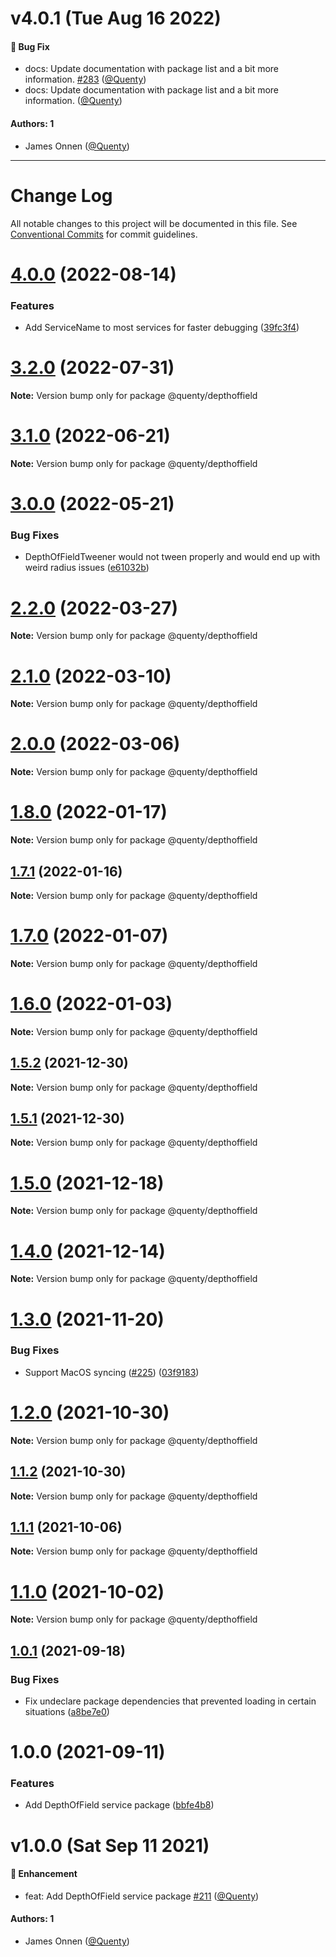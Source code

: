 # v4.0.1 (Tue Aug 16 2022)

#### 🐛 Bug Fix

- docs: Update documentation with package list and a bit more information. [#283](https://github.com/Quenty/NevermoreEngine/pull/283) ([@Quenty](https://github.com/Quenty))
- docs: Update documentation with package list and a bit more information. ([@Quenty](https://github.com/Quenty))

#### Authors: 1

- James Onnen ([@Quenty](https://github.com/Quenty))

---

# Change Log

All notable changes to this project will be documented in this file.
See [Conventional Commits](https://conventionalcommits.org) for commit guidelines.

# [4.0.0](https://github.com/Quenty/NevermoreEngine/compare/@quenty/depthoffield@3.2.0...@quenty/depthoffield@4.0.0) (2022-08-14)


### Features

* Add ServiceName to most services for faster debugging ([39fc3f4](https://github.com/Quenty/NevermoreEngine/commit/39fc3f4f2beb92fff49b2264424e07af7907324e))





# [3.2.0](https://github.com/Quenty/NevermoreEngine/compare/@quenty/depthoffield@3.1.0...@quenty/depthoffield@3.2.0) (2022-07-31)

**Note:** Version bump only for package @quenty/depthoffield





# [3.1.0](https://github.com/Quenty/NevermoreEngine/compare/@quenty/depthoffield@3.0.0...@quenty/depthoffield@3.1.0) (2022-06-21)

**Note:** Version bump only for package @quenty/depthoffield





# [3.0.0](https://github.com/Quenty/NevermoreEngine/compare/@quenty/depthoffield@2.2.0...@quenty/depthoffield@3.0.0) (2022-05-21)


### Bug Fixes

* DepthOfFieldTweener would not tween properly and would end up with weird radius issues ([e61032b](https://github.com/Quenty/NevermoreEngine/commit/e61032bb7b0c7785a72cf008d746ba36bb4dda86))





# [2.2.0](https://github.com/Quenty/NevermoreEngine/compare/@quenty/depthoffield@2.1.0...@quenty/depthoffield@2.2.0) (2022-03-27)

**Note:** Version bump only for package @quenty/depthoffield





# [2.1.0](https://github.com/Quenty/NevermoreEngine/compare/@quenty/depthoffield@2.0.0...@quenty/depthoffield@2.1.0) (2022-03-10)

**Note:** Version bump only for package @quenty/depthoffield





# [2.0.0](https://github.com/Quenty/NevermoreEngine/compare/@quenty/depthoffield@1.8.0...@quenty/depthoffield@2.0.0) (2022-03-06)

**Note:** Version bump only for package @quenty/depthoffield





# [1.8.0](https://github.com/Quenty/NevermoreEngine/compare/@quenty/depthoffield@1.7.1...@quenty/depthoffield@1.8.0) (2022-01-17)

**Note:** Version bump only for package @quenty/depthoffield





## [1.7.1](https://github.com/Quenty/NevermoreEngine/compare/@quenty/depthoffield@1.7.0...@quenty/depthoffield@1.7.1) (2022-01-16)

**Note:** Version bump only for package @quenty/depthoffield





# [1.7.0](https://github.com/Quenty/NevermoreEngine/compare/@quenty/depthoffield@1.6.0...@quenty/depthoffield@1.7.0) (2022-01-07)

**Note:** Version bump only for package @quenty/depthoffield





# [1.6.0](https://github.com/Quenty/NevermoreEngine/compare/@quenty/depthoffield@1.5.2...@quenty/depthoffield@1.6.0) (2022-01-03)

**Note:** Version bump only for package @quenty/depthoffield





## [1.5.2](https://github.com/Quenty/NevermoreEngine/compare/@quenty/depthoffield@1.5.1...@quenty/depthoffield@1.5.2) (2021-12-30)

**Note:** Version bump only for package @quenty/depthoffield





## [1.5.1](https://github.com/Quenty/NevermoreEngine/compare/@quenty/depthoffield@1.5.0...@quenty/depthoffield@1.5.1) (2021-12-30)

**Note:** Version bump only for package @quenty/depthoffield





# [1.5.0](https://github.com/Quenty/NevermoreEngine/compare/@quenty/depthoffield@1.4.0...@quenty/depthoffield@1.5.0) (2021-12-18)

**Note:** Version bump only for package @quenty/depthoffield





# [1.4.0](https://github.com/Quenty/NevermoreEngine/compare/@quenty/depthoffield@1.3.0...@quenty/depthoffield@1.4.0) (2021-12-14)

**Note:** Version bump only for package @quenty/depthoffield





# [1.3.0](https://github.com/Quenty/NevermoreEngine/compare/@quenty/depthoffield@1.2.0...@quenty/depthoffield@1.3.0) (2021-11-20)


### Bug Fixes

* Support MacOS syncing ([#225](https://github.com/Quenty/NevermoreEngine/issues/225)) ([03f9183](https://github.com/Quenty/NevermoreEngine/commit/03f918392c6a5bdd33f8a17c38de371d1e06c67a))





# [1.2.0](https://github.com/Quenty/NevermoreEngine/compare/@quenty/depthoffield@1.1.2...@quenty/depthoffield@1.2.0) (2021-10-30)

**Note:** Version bump only for package @quenty/depthoffield





## [1.1.2](https://github.com/Quenty/NevermoreEngine/compare/@quenty/depthoffield@1.1.1...@quenty/depthoffield@1.1.2) (2021-10-30)

**Note:** Version bump only for package @quenty/depthoffield





## [1.1.1](https://github.com/Quenty/NevermoreEngine/compare/@quenty/depthoffield@1.1.0...@quenty/depthoffield@1.1.1) (2021-10-06)

**Note:** Version bump only for package @quenty/depthoffield





# [1.1.0](https://github.com/Quenty/NevermoreEngine/compare/@quenty/depthoffield@1.0.1...@quenty/depthoffield@1.1.0) (2021-10-02)

**Note:** Version bump only for package @quenty/depthoffield





## [1.0.1](https://github.com/Quenty/NevermoreEngine/compare/@quenty/depthoffield@1.0.0...@quenty/depthoffield@1.0.1) (2021-09-18)


### Bug Fixes

* Fix undeclare package dependencies that prevented loading in certain situations ([a8be7e0](https://github.com/Quenty/NevermoreEngine/commit/a8be7e06a06506a71257862429934e2ed0f6f56b))





# 1.0.0 (2021-09-11)


### Features

* Add DepthOfField service package ([bbfe4b8](https://github.com/Quenty/NevermoreEngine/commit/bbfe4b8fbd191902d9e93cbac97f8eff850385ad))





# v1.0.0 (Sat Sep 11 2021)

#### 🚀 Enhancement

- feat: Add DepthOfField service package [#211](https://github.com/Quenty/NevermoreEngine/pull/211) ([@Quenty](https://github.com/Quenty))

#### Authors: 1

- James Onnen ([@Quenty](https://github.com/Quenty))
